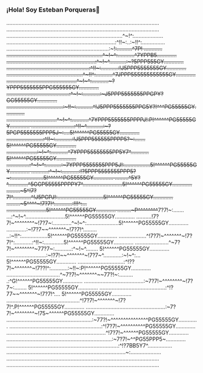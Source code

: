### ¡Hola! Soy Esteban Porqueras👋
....................................................................................................
....................................................................................................
............................................................................^~!^:...................
.......................................................................:^!!~:..:~!!^:...............
...................................................................:~!~~:..........^7P! ............
...............................................................^~!~^:...........^7YPPB5.............
..........................................................:^~!~^...........:~?5PPP555GY.............
......................................................:^!!~:...........:!J5PPP5555555GY.............
..................................................^~!!^:...........^7JPPP555555555555GY.............
..............................................^~!~^:...........~?YPPP5555555PPG555555GY.............
.........................................:^~!~:...........:~J5PPP5555555PPGPY?GG55555GY.............
.....................................:~!!~:...........^!J5PPP5555555PPG5Y?!^^^PG55555GY.............
.................................^~!~^:...........^7YPPP5555555PPPPJ!:P!^^^^^^PG55555GY.............
............................:^!!~^...........:~?5PGP5555555PPP5J~:....5!^^^^^^PG55555GY.............
........................:^!!~:...........:!J5PPP555555PPPP5?~:....... 5!^^^^^^PG55555GY.............
....................:~!~^:...........^7YPPP55555555PP5Y7^............ 5!^^^^^^PG55555GY.............
...............:^~!~^:..........:~7YPPP5555555PPP5J!:.................5!^^^^^^PG55555GY.............
...........:^~!~:...........:!?5PPP5555555PPP5?~:.....................5!^^^^^^PG55555GY.............
.........^5Y?^.............^5GGP55555PPPPY7^..........................5!^^^^^^PG55555GY.............
.........~5^!7?7!^............^!J5PGPJ!:..............................5!^^^^^^PG55555GY.............
.........~5^^^^~!7?7!^............:!!!^:... ..........................5!^^^^^^PG55555GY.............
.........~P^^^^^^^^~~7?7!~:....... ...:^~!~^..........................5!^^^^^^PG55555GY.............
..........!7?7!~^^^^^^^^~!7?7~:............^~!~^:.....................5!^^^^^^PG55555GY.............
.............:~!7?7~~^^^^^^^~!7?7!^......... ..:~!!^:.................5!^^^^^^PG55555GY.............
..................^!7?7!~^^^^^^^~!7?7!^:...........:^!!~:.............5!^^^^^^PG55555GY.............
......................^~7?7!~^^^^^^^^~77?7~:...........:^~!~^........ 5!^^^^^^PG55555GY.............
..........................:~!?7!~~^^^^^^^~!7?7~^............:~!~^:... 5!^^^^^^PG55555GY.............
..............................:^!??7!~^^^^^^^~!7??!^:...........:~!!~:P!^^^^^^PG55555GY.............
...................................^~7?7!~^^^^^^^~~77?!~:......... .:^G!^^^^^^PG55555GY.............
.......................................:~7?7!~^^^^^^^^~!7?7~:........ 5!^^^^^^PG55555GY.............
...........................................:^!?77~~^^^^^^^~!7?7!^.... 5!^^^^^^PG55555GY.............
................................................^!7?7!~^^^^^^^~!7?7!^.P!^^^^^^PG55555GY.............
....................................................:~7?7!~^^^^^^^^~!75~^^^^^^PG55555GY.............
........................................................:~77?!~^^^^^^^^^^^^^^^PG55555GY.............
............................................................:^!7?7!~^^^^^^^^^^PG55555GY.............
.................................................................^!7?7!~^^^^^^PG55555GY.............
.....................................................................:~7?7!~^^PG55PPP5~.............
.........................................................................:^!?7BB5Y7^................
..............................................................................~:....................
....................................................................................................
....................................................................................................                                                                                     
                                                         
<!--
**16kram/16kram** is a ✨ _special_ ✨ repository because its `README.md` (this file) appears on your GitHub profile.

Here are some ideas to get you started:

- 🔭 I’m currently working on ...
- 🌱 I’m currently learning ...
- 👯 I’m looking to collaborate on ...
- 🤔 I’m looking for help with ...
- 💬 Ask me about ...
- 📫 How to reach me: ...
- 😄 Pronouns: ...
- ⚡ Fun fact: ...
-->

